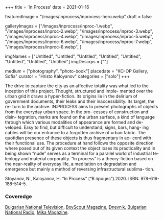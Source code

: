 +++
title = 'In:Process'
date = 2021-01-16

featuredImage = "/images/inprocess/inprocess-hero.webp"
draft = false

galleryImages = ["/images/inprocess/inproc-1.webp", "/images/inprocess/inproc-2.webp", "/images/inprocess/inproc-3.webp", "/images/inprocess/inproc-4.webp", "/images/inprocess/inproc-5.webp", "/images/inprocess/inproc-6.webp", "/images/inprocess/inproc-7.webp", "/images/inprocess/inproc-8.webp", ]

imgNames = ["Untitled", "Untitled", "Untitled", "Untitled", "Untitled", "Untitled", "Untitled", "Untitled"]
imgDescrps = [""]

medium = ["photography", "photo-book"]
placedate = "KO-OP Gallery, Sofia"
curator = "Hristo Kaloyanov"
categories = ["solo"]
+++

The drive to capture the city as an affective totality was what led to the inception of this project. Thought, structured and imple- mented over the urban grid it draws a hyper-fiction. Its origins lie in the delirium of government documents, their leaks and their inaccessibility. Its target, the re- turn to the archive. IN:PROCESS aims to present photographs of objects from the everyday urban space. In the pro- cesses of construction and disin- tegration, marks are found on the urban surface, a kind of language through which various modalities of appearance are formed and de- veloped. Easy to find, but difficult to understand, signs, bars, hang- ing cables will be our entrance to a forgotten archive of urban fabric. The quotidian presence of these objects is thus fragmentary in ac- cord with their functional use. The procedure at hand follows the opposite direction where posed out of its given context the object loses its practicality and in being shown “nude” serves as a terminal for a parallel world of industrial te- leology and material corporality. “In process” is a theory-fiction based on the near-reality of everyday life, a meditation on degradation and emergence but mainly a method of reversing infrastructural sublima- tion. 

Stoyanov, N., Kaloyanov, H. “In Process” (“В процес”).2020. ISBN: 978-619-188-514-5. 

### Coveredge

[Bulgarian National Television](https://bnt.bg/news/fotografska-izlozhba-v-proces-na-nikola-stoyanov-v286612-290248news.html), [BoyScout Magazine](https://boyscoutmag.com/2021/01/izlojba-nikola-stoyanov-stilizira-gradskata-svinshtina-koqto-ni-zaobikalq/), [Dnevnik](https://www.dnevnik.bg/blogosfera/article/412986), [Bulgarian National Radio](https://mikamagazine.com/%D0%BA%D0%BE-%D0%BE%D0%BF-%D0%BF%D1%80%D0%B5%D0%B4%D1%81%D1%82%D0%B0%D0%B2%D1%8F-%D0%B2-%D0%BF%D1%80%D0%BE%D1%86%D0%B5%D1%81-%D1%84%D0%BE%D1%82%D0%BE%D0%B3%D1%80%D0%B0/), [Mika Magazine](https://mikamagazine.com/%D0%BA%D0%BE-%D0%BE%D0%BF-%D0%BF%D1%80%D0%B5%D0%B4%D1%81%D1%82%D0%B0%D0%B2%D1%8F-%D0%B2-%D0%BF%D1%80%D0%BE%D1%86%D0%B5%D1%81-%D1%84%D0%BE%D1%82%D0%BE%D0%B3%D1%80%D0%B0/).